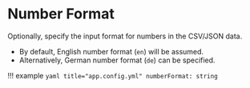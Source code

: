 # Number Format

Optionally, specify the input format for numbers in the CSV/JSON data.

* By default, English number format (`en`) will be assumed.
* Alternatively, German number format (`de`) can be specified.

!!! example
    ```yaml title="app.config.yml"
    numberFormat: string
    ```
